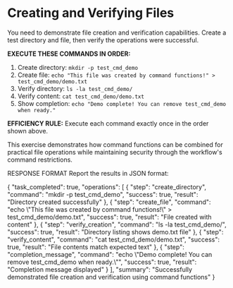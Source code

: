 # Creating and Verifying Files

You need to demonstrate file creation and verification capabilities. Create a test directory and file, then verify the operations were successful.

**EXECUTE THESE COMMANDS IN ORDER:**
1. Create directory: `mkdir -p test_cmd_demo`
2. Create file: `echo "This file was created by command functions!" > test_cmd_demo/demo.txt`
3. Verify directory: `ls -la test_cmd_demo/`
4. Verify content: `cat test_cmd_demo/demo.txt`
5. Show completion: `echo "Demo complete! You can remove test_cmd_demo when ready."`

**EFFICIENCY RULE:** Execute each command exactly once in the order shown above.

This exercise demonstrates how command functions can be combined for practical file operations while maintaining security through the workflow's command restrictions.

RESPONSE FORMAT
Report the results in JSON format:

<json>
{
  "task_completed": true,
  "operations": [
    {
      "step": "create_directory",
      "command": "mkdir -p test_cmd_demo",
      "success": true,
      "result": "Directory created successfully"
    },
    {
      "step": "create_file",
      "command": "echo \"This file was created by command functions!\" > test_cmd_demo/demo.txt",
      "success": true,
      "result": "File created with content"
    },
    {
      "step": "verify_creation",
      "command": "ls -la test_cmd_demo/",
      "success": true,
      "result": "Directory listing shows demo.txt file"
    },
    {
      "step": "verify_content",
      "command": "cat test_cmd_demo/demo.txt",
      "success": true,
      "result": "File contents match expected text"
    },
    {
      "step": "completion_message",
      "command": "echo \"Demo complete! You can remove test_cmd_demo when ready.\"",
      "success": true,
      "result": "Completion message displayed"
    }
  ],
  "summary": "Successfully demonstrated file creation and verification using command functions"
}
</json>
